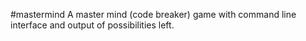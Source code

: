 #mastermind
A master mind (code breaker) game with command line interface and output of possibilities left.
